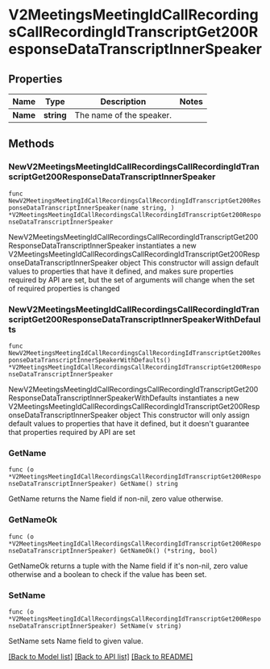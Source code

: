 # V2MeetingsMeetingIdCallRecordingsCallRecordingIdTranscriptGet200ResponseDataTranscriptInnerSpeaker

## Properties

Name | Type | Description | Notes
------------ | ------------- | ------------- | -------------
**Name** | **string** | The name of the speaker. | 

## Methods

### NewV2MeetingsMeetingIdCallRecordingsCallRecordingIdTranscriptGet200ResponseDataTranscriptInnerSpeaker

`func NewV2MeetingsMeetingIdCallRecordingsCallRecordingIdTranscriptGet200ResponseDataTranscriptInnerSpeaker(name string, ) *V2MeetingsMeetingIdCallRecordingsCallRecordingIdTranscriptGet200ResponseDataTranscriptInnerSpeaker`

NewV2MeetingsMeetingIdCallRecordingsCallRecordingIdTranscriptGet200ResponseDataTranscriptInnerSpeaker instantiates a new V2MeetingsMeetingIdCallRecordingsCallRecordingIdTranscriptGet200ResponseDataTranscriptInnerSpeaker object
This constructor will assign default values to properties that have it defined,
and makes sure properties required by API are set, but the set of arguments
will change when the set of required properties is changed

### NewV2MeetingsMeetingIdCallRecordingsCallRecordingIdTranscriptGet200ResponseDataTranscriptInnerSpeakerWithDefaults

`func NewV2MeetingsMeetingIdCallRecordingsCallRecordingIdTranscriptGet200ResponseDataTranscriptInnerSpeakerWithDefaults() *V2MeetingsMeetingIdCallRecordingsCallRecordingIdTranscriptGet200ResponseDataTranscriptInnerSpeaker`

NewV2MeetingsMeetingIdCallRecordingsCallRecordingIdTranscriptGet200ResponseDataTranscriptInnerSpeakerWithDefaults instantiates a new V2MeetingsMeetingIdCallRecordingsCallRecordingIdTranscriptGet200ResponseDataTranscriptInnerSpeaker object
This constructor will only assign default values to properties that have it defined,
but it doesn't guarantee that properties required by API are set

### GetName

`func (o *V2MeetingsMeetingIdCallRecordingsCallRecordingIdTranscriptGet200ResponseDataTranscriptInnerSpeaker) GetName() string`

GetName returns the Name field if non-nil, zero value otherwise.

### GetNameOk

`func (o *V2MeetingsMeetingIdCallRecordingsCallRecordingIdTranscriptGet200ResponseDataTranscriptInnerSpeaker) GetNameOk() (*string, bool)`

GetNameOk returns a tuple with the Name field if it's non-nil, zero value otherwise
and a boolean to check if the value has been set.

### SetName

`func (o *V2MeetingsMeetingIdCallRecordingsCallRecordingIdTranscriptGet200ResponseDataTranscriptInnerSpeaker) SetName(v string)`

SetName sets Name field to given value.



[[Back to Model list]](../README.md#documentation-for-models) [[Back to API list]](../README.md#documentation-for-api-endpoints) [[Back to README]](../README.md)


